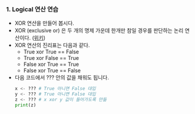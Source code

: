 ### 1. Logical 연산 연습

- XOR 연산을 만들어 봅시다.
- XOR (exclusive or) 은 두 개의 명제 가운데 한개만 참일 경우를 판단하는 논리 연산이다. ([위키](https://ko.wikipedia.org/wiki/배타적_논리합))
- XOR 연산의 진리표는 다음과 같다.
  - True xor True == False
  - True xor False == True
  - False xor True == True
  - False xor True == False
- 다음 코드에서 ??? 안의 값을 채워도 됩니다.
  ```python
  x <- ??? # True 아니면 False 대입
  y <- ??? # True 아니면 False 대입
  z <- ??? # x xor y 값이 들어가도록 만듦
  print(z)
  ```

